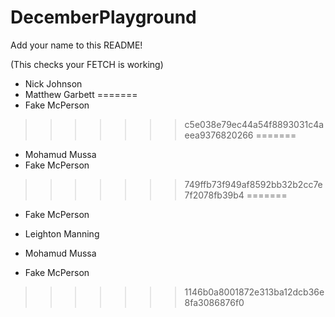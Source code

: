# DecemberPlayground

Add your name to this README!

(This checks your FETCH is working)

- Nick Johnson
- Matthew Garbett
=======
- Fake McPerson
>>>>>>> c5e038e79ec44a54f8893031c4aeea9376820266
=======
- Mohamud Mussa
- Fake McPerson
>>>>>>> 749ffb73f949af8592bb32b2cc7e7f2078fb39b4
=======

- Fake McPerson
- Leighton Manning


- Mohamud Mussa
- Fake McPerson

>>>>>>> 1146b0a8001872e313ba12dcb36e8fa3086876f0

